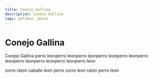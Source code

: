 ```yaml
---
title: Conejo Gallina
description: Conejo Gallina
tags: anfibio, peces
---
```


# Conejo Gallina

Conejo Gallina perro leonperro leonperro leonperro leonperro leonperro leonperro leonperro leonperro leonperro leon

zorro raton caballo leon perro zorro leon raton perro leon